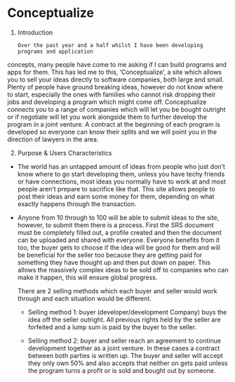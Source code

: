 # Conceptualize

1. Introduction

       Over the past year and a half whilst I have been developing programs and application
concepts, many people have come to me asking if I can build programs and apps for
them. This has led me to this, ‘Conceptualize’, a site which allows you to sell your ideas
directly to software companies, both large and small. Plenty of people have ground
breaking ideas, however do not know where to start, especially the ones with families
who cannot risk dropping their jobs and developing a program which might come off.
Conceptualize connects you to a range of companies which will let you be bought
outright or if negotiate will let you work alongside them to further develop the program
in a joint venture. A contract at the beginning of each program is developed so
everyone can know their splits and we will point you in the direction of lawyers in the
area.

2. Purpose & Users Characteristics
- The world has an untapped amount of ideas from people who just don’t know where to
go start developing them, unless you have techy friends or have connections, most ideas
you normally have to work at and most people aren’t prepare to sacrifice like that. This
site allows people to post their ideas and earn some money for them, depending on
what exactly happens through the transaction.

- Anyone from 10 through to 100 will be able to submit ideas to the site, however, to
submit them there is a process. First the SRS document must be completely filled out, a
profile created and then the document can be uploaded and shared with everyone.
Everyone benefits from it too, the buyer gets to choose if the idea will be good for them
and will be beneficial for the seller too because they are getting paid for something they
have thought up and then put down on paper. This allows the massively complex ideas
to be sold off to companies who can make it happen, this will ensure global progress.

    There are 2 selling methods which each buyer and seller would work through and each
situation would be different.

    - Selling method 1: buyer (developer/development Company) buys the idea off the seller
outright. All previous rights held by the seller are forfeited and a lump sum is paid by the
buyer to the seller.

    - Selling method 2: buyer and seller reach an agreement to continue development
together as a joint venture. In these cases a contract between both parties is written up.
The buyer and seller will accept they only own 50% and also accepts that neither on
gets paid unless the program turns a profit or is sold and bought out by someone.
